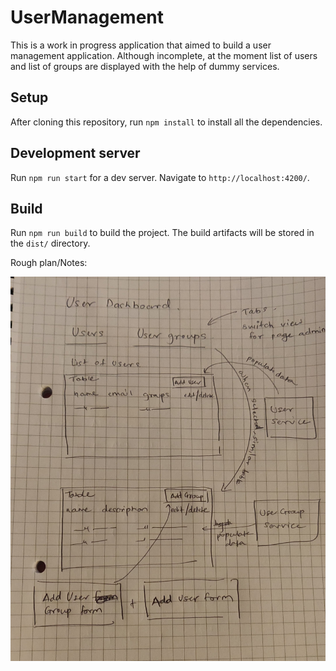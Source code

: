 # UserManagement

This is a work in progress application that aimed to build a user management application.
Although incomplete, at the moment list of users and list of groups are displayed with 
the help of dummy services.

## Setup

After cloning this repository, run `npm install` to install all the dependencies.


## Development server

Run `npm run start` for a dev server. 
Navigate to `http://localhost:4200/`.

## Build

Run `npm run build` to build the project. The build artifacts will be stored in the `dist/` directory.

Rough plan/Notes:

![Screenshot](screenshot.jpeg)


